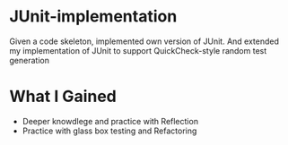 # JUnit-implementation

Given a code skeleton, implemented own version of JUnit. And extended my implementation of JUnit to support QuickCheck-style random test generation

# What I Gained

* Deeper knowdlege and practice with Reflection
* Practice with glass box testing and Refactoring

